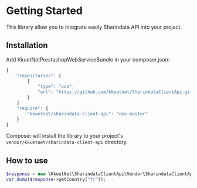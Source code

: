 Getting Started
==================================

This library allow you to integrate easily Sharindata API into your project.

## Installation

Add KkuetNetPrestashopWebServiceBundle in your composer.json:

```js
{
    "repositories": [
        {
            "type": "vcs",
            "url": "https://github.com/kkuetnet/SharindataClientApi.git"
        }
    ]
    "require": {
        "kkuetnet/sharindata-client-api": "dev-master"
    }
}
```
Composer will install the library to your project's `vendor/kkuetnet/sharindata-client-api` directory.

## How to use

```php
$response = new \KkuetNet\SharindataClientApi\Vendor\SharindataClientApi("your_login", "your_password");
var_dump($response->getCountry("fr"));
```
